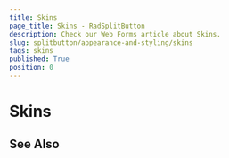 ```yaml
---
title: Skins
page_title: Skins - RadSplitButton
description: Check our Web Forms article about Skins.
slug: splitbutton/appearance-and-styling/skins
tags: skins
published: True
position: 0
---
```


# Skins

## See Also

